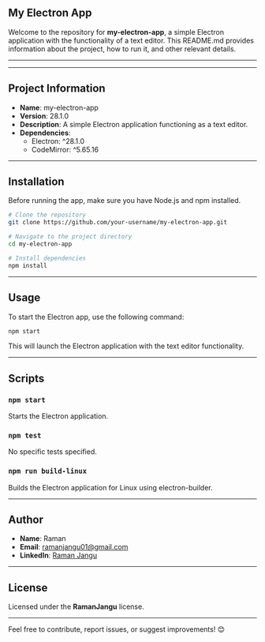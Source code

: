 

## My Electron App

Welcome to the repository for **my-electron-app**, a simple Electron application with the functionality of a text editor. This README.md provides information about the project, how to run it, and other relevant details.

---



---

## Project Information

- **Name**: my-electron-app
- **Version**: 28.1.0
- **Description**: A simple Electron application functioning as a text editor.
- **Dependencies**:
  - Electron: ^28.1.0
  - CodeMirror: ^5.65.16

---

## Installation

Before running the app, make sure you have Node.js and npm installed.

```bash
# Clone the repository
git clone https://github.com/your-username/my-electron-app.git

# Navigate to the project directory
cd my-electron-app

# Install dependencies
npm install
```

---

## Usage

To start the Electron app, use the following command:

```bash
npm start
```

This will launch the Electron application with the text editor functionality.

---

## Scripts

### `npm start`

Starts the Electron application.

### `npm test`

No specific tests specified.

### `npm run build-linux`

Builds the Electron application for Linux using electron-builder.

---

## Author

- **Name**: Raman
- **Email**: [ramanjangu01@gmail.com](mailto:ramanjangu01@gmail.com)
- **LinkedIn**: [Raman Jangu](https://linkedin.com/in/raman-jangu)

---

## License

Licensed under the **RamanJangu** license.

---

Feel free to contribute, report issues, or suggest improvements! 😊
